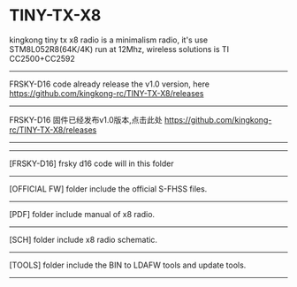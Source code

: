 # TINY-TX-X8
kingkong tiny tx x8 radio is a minimalism radio, it's use STM8L052R8(64K/4K) run at 12Mhz, wireless solutions is TI CC2500+CC2592





*************************************************************************
FRSKY-D16 code already release the v1.0 version, here https://github.com/kingkong-rc/TINY-TX-X8/releases
*************************************************************************
FRSKY-D16 固件已经发布v1.0版本,点击此处 https://github.com/kingkong-rc/TINY-TX-X8/releases
*************************************************************************

*************************************************************************
[FRSKY-D16] frsky d16 code will in this folder
*************************************************************************
[OFFICIAL FW] folder include the official S-FHSS files.
*************************************************************************
[PDF] folder include manual of x8 radio.
*************************************************************************
[SCH] folder include x8 radio schematic.
*************************************************************************
[TOOLS] folder include the BIN to LDAFW tools and update tools.
*************************************************************************




